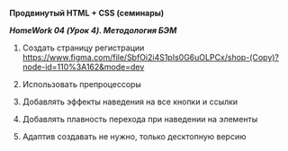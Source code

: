 **Продвинутый HTML + CSS (семинары)**

***HomeWork 04 (Урок 4). Методология БЭМ***
 
1. Создать страницу регистрации https://www.figma.com/file/SbfOi2i4S1pIs0G6uOLPCx/shop-(Copy)?node-id=110%3A162&mode=dev

2. Использовать препроцессоры
3. Добавлять эффекты наведения на все кнопки и ссылки
4. Добавлять плавность перехода при наведении на элементы
5. Адаптив создавать не нужно, только десктопную версию


